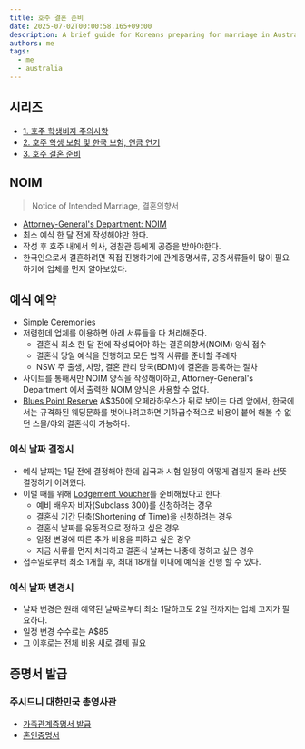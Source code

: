 ```yaml
---
title: 호주 결혼 준비
date: 2025-07-02T00:00:58.165+09:00
description: A brief guide for Koreans preparing for marriage in Australia.
authors: me
tags:
  - me
  - australia
---
```


## 시리즈

- [1. 호주 학생비자 주의사항](/2025/06/22/study-in-australia-visa-conditions)
- [2. 호주 학생 보험 및 한국 보험, 연금 연기](/2025/06/28/study-in-australia-insurance-pension-health)
- [3. 호주 결혼 준비](/2025/07/02/study-in-australia-marriage)

## NOIM

> Notice of Intended Marriage, 결혼의향서

- [Attorney-General's Department: NOIM](https://www.ag.gov.au/families-and-marriage/publications/notice-intended-marriage)
- 최소 예식 한 달 전에 작성해야만 한다.
- 작성 후 호주 내에서 의사, 경찰관 등에게 공증을 받아야한다.
- 한국인으로서 결혼하려면 직접 진행하기에 관계증명서류, 공증서류들이 많이 필요하기에 업체를 먼저 알아보았다.

## 예식 예약

- [Simple Ceremonies](https://www.simpleceremonies.com.au/)
- 저렴한데 업체를 이용하면 아래 서류들을 다 처리해준다.
  - 결혼식 최소 한 달 전에 작성되어야 하는 결혼의향서(NOIM) 양식 접수
  - 결혼식 당일 예식을 진행하고 모든 법적 서류를 준비할 주례자
  - NSW 주 출생, 사망, 결혼 관리 당국(BDM)에 결혼을 등록하는 절차
- 사이트를 통해서만 NOIM 양식을 작성해야하고, Attorney-General's Department 에서 출력한 NOIM 양식은 사용할 수 없다.
- [Blues Point Reserve](https://www.simpleceremonies.com.au/location/blues-point-reserve) A$350에 오페라하우스가 뒤로 보이는 다리 앞에서, 한국에서는 규격화된 웨딩문화를 벗어나려고하면 기하급수적으로 비용이 붙어 해볼 수 없던 스몰/야외 결혼식이 가능하다.

### 예식 날짜 결정시

- 예식 날짜는 1달 전에 결정해야 한데 입국과 시험 일정이 어떻게 겹칠지 몰라 선뜻 결정하기 어려웠다.
- 이럴 때를 위해 [Lodgement Voucher](https://www.simpleceremonies.com.au/location/the-studio-lv)를 준비해뒀다고 한다.
  - 예비 배우자 비자(Subclass 300)를 신청하려는 경우
  - 결혼식 기간 단축(Shortening of Time)을 신청하려는 경우
  - 결혼식 날짜를 유동적으로 정하고 싶은 경우
  - 일정 변경에 따른 추가 비용을 피하고 싶은 경우
  - 지금 서류를 먼저 처리하고 결혼식 날짜는 나중에 정하고 싶은 경우
- 접수일로부터 최소 1개월 후, 최대 18개월 이내에 예식을 진행 할 수 있다.

### 예식 날짜 변경시

- 날짜 변경은 원래 예약된 날짜로부터 최소 1달하고도 2일 전까지는 업체 고지가 필요하다.
- 일정 변경 수수료는 A$85
- 그 이후로는 전체 비용 새로 결제 필요

## 증명서 발급

### 주시드니 대한민국 총영사관

- [가족관계증명서 발급](https://overseas.mofa.go.kr/au-sydney-ko/brd/m_20515/list.do)
- [혼인증명서](https://overseas.mofa.go.kr/au-sydney-ko/brd/m_2464/view.do?seq=1315972&page=1)
